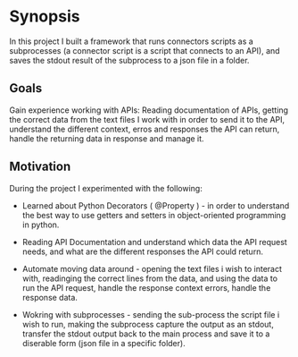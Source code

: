 # Synopsis

In this project I built a framework that runs connectors scripts as a subprocesses (a connector script is a script that connects to an API), and saves the stdout result of the subprocess to a json file in a folder.

## Goals

Gain experience working with APIs: Reading documentation of APIs, getting the correct data from the text files I work with in order to send it to the API, understand the different context, erros and responses the API can return, handle the returning data in response and manage it.

## Motivation

During the project I experimented with the following:

 - Learned about Python Decorators ( @Property ) - in order to understand the best way to use getters and setters in object-oriented programming in python. 
 
 - Reading API Documentation and understand which data the API request needs, and what are the different responses the API could return.
 
 - Automate moving data around - opening the text files i wish to interact with, readinging the correct lines from the data, and using the data to run the API request, handle the response context errors, handle the response data.
 
 - Wokring with subprocesses - sending the sub-process the script file i wish to run, making the subprocess capture the output as an stdout, transfer the stdout output back to the main process and save it to a diserable form (json file in a specific folder).
